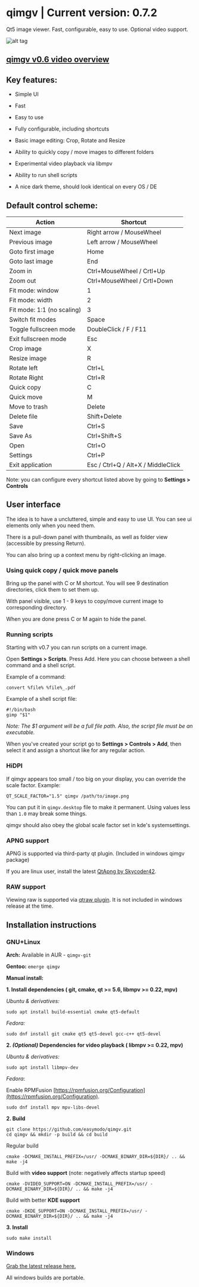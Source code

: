 qimgv | Current version: 0.7.2
=====
Qt5 image viewer. Fast, configurable, easy to use. Optional video support.

![alt tag](https://i.imgur.com/fdHKWtf.png)

## [qimgv v0.6 video overview](https://www.youtube.com/watch?v=AODRGCRPCpw)

## Key features:

- Simple UI

- Fast

- Easy to use

- Fully configurable, including shortcuts

- Basic image editing: Crop, Rotate and Resize

- Ability to quickly copy / move images to different folders

- Experimental video playback via libmpv

- Ability to run shell scripts

- A nice dark theme, should look identical on every OS / DE

## Default control scheme:

| Action  | Shortcut |
| ------------- | ------------- |
| Next image  | Right arrow / MouseWheel |
| Previous image  | Left arrow / MouseWheel |
| Goto first image  | Home |
| Goto last image  | End |
| Zoom in  | Ctrl+MouseWheel / Crtl+Up |
| Zoom out  | Ctrl+MouseWheel / Crtl+Down |
| Fit mode: window | 1 |
| Fit mode: width | 2 |
| Fit mode: 1:1 (no scaling) | 3 |
| Switch fit modes  | Space |
| Toggle fullscreen mode  | DoubleClick / F / F11 |
| Exit fullscreen mode | Esc |
| Crop image  | X |
| Resize image  | R |
| Rotate left  | Ctrl+L |
| Rotate Right  | Ctrl+R |
| Quick copy  | C |
| Quick move  | M |
| Move to trash | Delete |
| Delete file  | Shift+Delete |
| Save  | Ctrl+S |
| Save As  | Ctrl+Shift+S |
| Open | Ctrl+O |
| Settings  | Ctrl+P |
| Exit application | Esc / Ctrl+Q / Alt+X / MiddleClick |

Note: you can configure every shortcut listed above by going to __Settings > Controls__

## User interface

The idea is to have a uncluttered, simple and easy to use UI. You can see ui elements only when you need them.

There is a pull-down panel with thumbnails, as well as folder view (accessible by pressing Return).

You can also bring up a context menu by right-clicking an image.

### Using quick copy / quick move panels

Bring up the panel with C or M shortcut. You will see 9 destination directories, click them to set them up.

With panel visible, use 1 - 9 keys to copy/move current image to corresponding directory.

When you are done press C or M again to hide the panel.

### Running scripts

Starting with v0.7 you can run scripts on a current image.

Open __Settings > Scripts__. Press Add. Here you can choose between a shell command and a shell script. 

Example of a command: 

`convert %file% %file%_.pdf`

Example of a shell script file: 
```
#!/bin/bash
gimp "$1"
```
_Note: The $1 argument will be a full file path. Also, the script file must be an executable._

When you've created your script go to __Settings > Controls > Add__, then select it and assign a shortcut like for any regular action.

### HiDPI

If qimgv appears too small / too big on your display, you can override the scale factor. Example:
```
QT_SCALE_FACTOR="1.5" qimgv /path/to/image.png
```
You can put it in `qimgv.desktop` file to make it permanent. Using values less than `1.0` may break some things.

qimgv should also obey the global scale factor set in kde's systemsettings.

### APNG support

APNG is supported via third-party qt plugin. (Included in windows qimgv package)
 
If you are linux user, install the latest [QtApng by Skycoder42](https://github.com/Skycoder42/QtApng).

### RAW support

Viewing raw is supported via [qtraw plugin](https://github.com/mardy/qtraw). It is not included in windows release at the time.

## Installation instructions

### GNU+Linux

__Arch:__ Available in AUR - `qimgv-git`
  
__Gentoo:__ `emerge qimgv`
  
__Manual install:__
 
__1. Install dependencies ( git, cmake, qt >= 5.6, libmpv >= 0.22, mpv)__
  
_Ubuntu & derivatives:_
     
```
sudo apt install build-essential cmake qt5-default
```
     
_Fedora:_

```
sudo dnf install git cmake qt5 qt5-devel gcc-c++ qt5-devel
```
	
__2. _(Optional)_ Dependencies for video playback ( libmpv >= 0.22, mpv)__
  	
_Ubuntu & derivatives:_
     
```
sudo apt install libmpv-dev
```
     
_Fedora_:
     
Enable RPMFusion [https://rpmfusion.org/Configuration](https://rpmfusion.org/Configuration).
	
```
sudo dnf install mpv mpv-libs-devel
```
		
__2. Build__
```
git clone https://github.com/easymodo/qimgv.git
cd qimgv && mkdir -p build && cd build
```

Regular build

```
cmake -DCMAKE_INSTALL_PREFIX=/usr/ -DCMAKE_BINARY_DIR=${DIR}/ .. && make -j4
```

Build with __video support__ (note: negatively affects startup speed)

```
cmake -DVIDEO_SUPPORT=ON -DCMAKE_INSTALL_PREFIX=/usr/ -DCMAKE_BINARY_DIR=${DIR}/ .. && make -j4
```

Build with better __KDE support__

```
cmake -DKDE_SUPPORT=ON -DCMAKE_INSTALL_PREFIX=/usr/ -DCMAKE_BINARY_DIR=${DIR}/ .. && make -j4
```

__3. Install__

```
sudo make install
```

### Windows

  [Grab the latest release here.](https://github.com/easymodo/qimgv/releases)
  
  All windows builds are portable.
  

